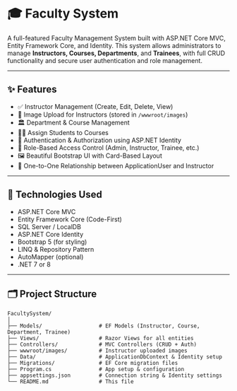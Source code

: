 # 🎓 Faculty System

A full-featured Faculty Management System built with ASP.NET Core MVC, Entity Framework Core, and Identity. This system allows administrators to manage **Instructors, Courses, Departments**, and **Trainees**, with full CRUD functionality and secure user authentication and role management.

---

## ✨ Features

- ✅ Instructor Management (Create, Edit, Delete, View)
- 📸 Image Upload for Instructors (stored in `/wwwroot/images`)
- 🏛 Department & Course Management
- 👨‍🎓 Assign Students to Courses
- 🔐 Authentication & Authorization using ASP.NET Identity
- 👥 Role-Based Access Control (Admin, Instructor, Trainee, etc.)
- 🖼 Beautiful Bootstrap UI with Card-Based Layout
- 🔗 One-to-One Relationship between ApplicationUser and Instructor

---

## 🔧 Technologies Used

- ASP.NET Core MVC
- Entity Framework Core (Code-First)
- SQL Server / LocalDB
- ASP.NET Core Identity
- Bootstrap 5 (for styling)
- LINQ & Repository Pattern
- AutoMapper (optional)
- .NET 7 or 8

---

## 🗂 Project Structure

```plaintext
FacultySystem/
│
├── Models/                  # EF Models (Instructor, Course, Department, Trainee)
├── Views/                   # Razor Views for all entities
├── Controllers/             # MVC Controllers (CRUD + Auth)
├── wwwroot/images/          # Instructor uploaded images
├── Data/                    # ApplicationDbContext & Identity setup
├── Migrations/              # EF Core migration files
├── Program.cs               # App setup & configuration
├── appsettings.json         # Connection string & Identity settings
└── README.md                # This file
